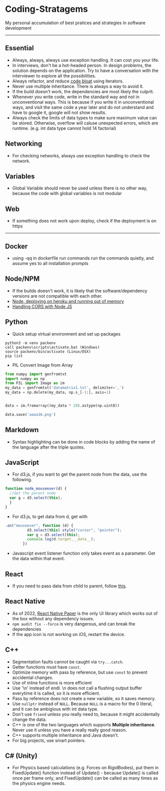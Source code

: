 # Coding-Stratagems
My personal accumulation of best pratices and strategies in software development

<hr>

## Essential
- Always, always, always use exception handling. It can cost you your life.
- In interviews, don't be a hot-headed person. In design problems, the solution depends on the application. Try to have a conversation with the interviewer to explore all the possibilities.
- Always refactor, and reduce [code bloat](https://en.wikipedia.org/wiki/Code_bloat) using iterators.
- Never use multiple inheritance. There is always a way to avoid it.
- If the build doesn't work, the dependencies are most likely the culprit.
- Whenever you write code, write in the standard way and not in unconventional ways. This is because if you write it in unconventional ways, and visit the same code a year later and do not understand and have to google it, google will not show results.
- Always check the limits of data types to make sure maximum value can be stored. Otherwise, overflow will caluse unexpected errors, which are runtime. (e.g. int data type cannot hold 14 factorial)

## Networking
- For checking networks, always use exception handling to check the network.

## Variables 
- Global Variable should never be used unless there is no other way, because the code with global variables is not modular

## Web
- If something does not work upon deploy, check if the deployment is on https

<hr>

## Docker
- using -qq in dockerfile run commands run the commands quietly, and assume yes to all installation prompts

## Node/NPM
- If the builds doesn't work, it is likely that the software/dependency versions are not compatible with each other.
- [Node, deploying on heroku and running out of memory](https://stackoverflow.com/questions/59205530/heroku-server-crashes-with-javascript-heap-out-of-memory-when-deploying-react)
- [Handling CORS with Node JS](https://stackabuse.com/handling-cors-with-node-js/)

## Python
- Quick setup virtual environment and set up packages
```
python3 -m venv packenv
call packenv\scripts\activate.bat (Windows)
source packenv/bin/activate (Linux/OSX)
pip list
```
- PIL Convert Image from Array
```python
from numpy import genfromtxt
import numpy as np
from PIL import Image as im
my_data = genfromtxt('datamatrix1.txt', delimiter=',')
my_data = np.delete(my_data, np.s_[-1:], axis=1)


data = im.fromarray((my_data * 20).astype(np.uint8))

data.save('aaaa16.png')

```

## Markdown
- Syntax highlighting can be done in code blocks by adding the name of the language after the triple quotes.

## JavaScript
- For d3.js, if you want to get the parent node from the data, use the following.
```javascript
function node_mouseover(d) {
  //Get the parent node
  var g = d3.select(this);
  }
}
```

- For d3.js, to get data from d, get with
```javascript
.on("mouseover", function (d) {
          d3.select(this).style("cursor", "pointer");
          var g = d3.select(this);
          console.log(d.target.__data__);
        })
```
- Javascript event listener function only takes event as a parameter. Get the data within that event.

## React
- If you need to pass data from child to parent, follow [this](https://javascript.plainenglish.io/how-to-pass-props-from-child-to-parent-component-in-react-d90752ff4d01).

## React Native
- As of 2022, [React Native Paper](https://callstack.github.io/react-native-paper) is the only UI library which works out of the box without any dependency issues.
- ``npm audit fix --force`` is very dangerous, and can break the dependencies
- If the app icon is not working on iOS, restart the device.

## C++
- Segmentation faults cannot be caught via ``try...catch``.
- Getter functions must have ``const``.
- Optimize memory with pass by reference, but use ``const`` to prevent accidental changes.
- Use of inline functions is more efficient
- Use '\n' instead of endl. \n does not call a flushing output buffer everytime it is called, so it is more efficient.
- Pass by reference does not create a new variable, so it saves memory.
- Use ``nullptr`` instead of ``NULL``. Because ``NULL`` is a macro for the 0 literal, and it can be ambigious with int data type.
- Don't use ``friend`` unless you really need to, because it might accidentally change the data.
- C++ is one of the two languages which supports **Multiple inheritance**. Never use it unless you have a really really good reason.
- C++ supports multiple inheritance and Java doesn't.
- For big projects, use smart pointers.

## C# (Unity)
- For Physics based calculations (e.g. Forces on RigidBodies), put them in FixedUpdate() function instead of Update() - because Update() is called once per frame only, and FixedUpdate() can be called as many times as the physics engine needs.
